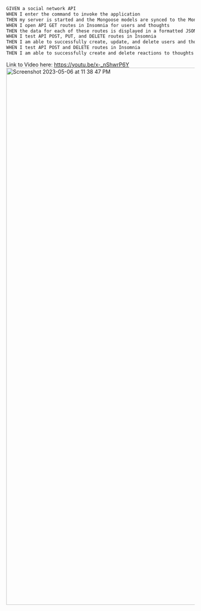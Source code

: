 ```md
GIVEN a social network API
WHEN I enter the command to invoke the application
THEN my server is started and the Mongoose models are synced to the MongoDB database
WHEN I open API GET routes in Insomnia for users and thoughts
THEN the data for each of these routes is displayed in a formatted JSON
WHEN I test API POST, PUT, and DELETE routes in Insomnia
THEN I am able to successfully create, update, and delete users and thoughts in my database
WHEN I test API POST and DELETE routes in Insomnia
THEN I am able to successfully create and delete reactions to thoughts and add and remove friends to a user’s friend list
```
Link to Video here: https://youtu.be/x-_nShwrP6Y
<img width="1436" alt="Screenshot 2023-05-06 at 11 38 47 PM" src="https://user-images.githubusercontent.com/120063382/236656355-4982864f-6d52-4e35-b409-c507fff0fade.png">
